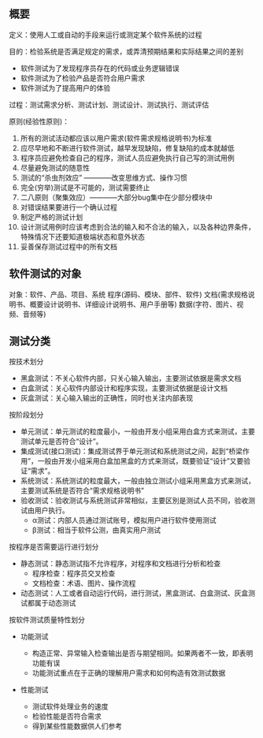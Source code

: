 ## 概要
定义：使用人工或自动的手段来运行或测定某个软件系统的过程

目的：检验系统是否满足规定的需求，或弄清预期结果和实际结果之间的差别
- 软件测试为了发现程序员存在的代码或业务逻辑错误
- 软件测试为了检验产品是否符合用户需求
- 软件测试为了提高用户的体验

过程：测试需求分析、测试计划、测试设计、测试执行、测试评估

原则(经验性原则)：
1. 所有的测试活动都应该以用户需求(软件需求规格说明书)为标准
2. 应尽早地和不断进行软件测试，越早发现缺陷，修复缺陷的成本就越低
3. 程序员应避免检查自己的程序，测试人员应避免执行自己写的测试用例
4. 尽量避免测试的随意性
5. 测试的“杀虫剂效应” ————改变思维方式、操作习惯
6. 完全(穷举)测试是不可能的，测试需要终止
7. 二八原则（聚集效应）————大部分bug集中在少部分模块中
8. 对错误结果要进行一个确认过程
9. 制定严格的测试计划
10. 设计测试用例时应该考虑到合法的输入和不合法的输入，以及各种边界条件，特殊情况下还要知道极端状态和意外状态
11. 妥善保存测试过程中的所有文档

## 软件测试的对象
对象：软件、产品、项目、系统
    程序(源码、模块、部件、软件)
    文档(需求规格说明书、概要设计说明书、详细设计说明书、用户手册等)
    数据(字符、图片、视频、音频等)

## 测试分类
按技术划分
- 黑盒测试：不关心软件内部，只关心输入输出，主要测试依据是需求文档
- 白盒测试：关心软件内部设计和程序实现，主要测试依据是设计文档
- 灰盒测试：关心输入输出的正确性，同时也关注内部表现

按阶段划分
- 单元测试：单元测试的粒度最小，一般由开发小组采用白盒方式来测试，主要测试单元是否符合“设计”。
- 集成测试(接口测试)：集成测试界于单元测试和系统测试之间，起到“桥梁作用”，一般由开发小组采用白盒加黑盒的方式来测试，既要验证“设计”又要验证“需求”。
- 系统测试：系统测试的粒度最大，一般由独立测试小组采用黑盒方式来测试，主要测试系统是否符合“需求规格说明书”
- 验收测试：验收测试与系统测试非常相似，主要区別是测试人员不同，验收测试由用户执行。
    - α测试：内部人员通过测试账号，模拟用户进行软件使用测试
    - β测试：相当于软件公测，由真实用户测试

按程序是否需要运行进行划分
- 静态测试：静态测试指不允许程序，对程序和文档进行分析和检查
   - 程序检查：程序员交叉检查
   - 文档检查：术语、图片、操作流程
- 动态测试：人工或者自动运行代码，进行测试，黑盒测试、白盒测试、灰盒测试都属于动态测试

按软件测试质量特性划分
- 功能测试
    - 构造正常、异常输入检查输出是否与期望相同。如果两者不一致，即表明功能有误
    - 功能测试重点在于正确的理解用户需求和如何构造有效测试数据

- 性能测试
    - 测试软件处理业务的速度
    - 检验性能是否符合需求
    - 得到某些性能数据供人们参考